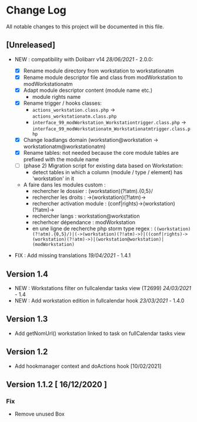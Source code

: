 # Change Log
All notable changes to this project will be documented in this file.

## [Unreleased]
- NEW : compatibility with Dolibarr v14 *28/06/2021* - 2.0.0:
     * [x] Rename module directory from workstation to workstationatm
     * [x] Rename module descriptor file and class from modWorkstation to modWorkstationatm
     * [x] Adapt module descriptor content (module name etc.)
        - module rights name
     * [x] Rename trigger / hooks classes:
        - `actions_workstation.class.php` → `actions_workstationatm.class.php`
        - `interface_99_modWorkstation_Workstationtrigger.class.php` → `interface_99_modWorkstationatm_Workstationatmtrigger.class.php`
     * [x] Change loadlangs domain (workstation@workstation → workstationatm@workstationatm)
     * [x] Rename tables: not needed because the core module tables are prefixed with the module name
     * [ ] (phase 2) Migration script for existing data based on Workstation:
        - detect tables in which a column (module / type / element) has 'workstation' in it

    * A faire dans les modules custom :  
        - rechercher le dossier  :  (workstation)(?!atm).{0,5}/
        - rechercher les droits  :  ->(workstation)(?!atm)->  
        - rechercher activation module  :  (conf|rights)->(workstation)(?!atm)->  
        - rechercher langs  :  workstation@workstation  
        - recherhcer dépendance : modWorkstation  
        - en une ligne de recherche php storm type regex :
          ```((workstation)(?!atm).{0,5}/)|(->(workstation)(?!atm)->)|((conf|rights)->(workstation)(?!atm)->)|(workstation@workstation)|(modWorkstation)```

- FIX : Add missing translations *19/04/2021* - 1.4.1

## Version 1.4

- NEW : Workstations filter on fullcalendar tasks view (T2699) *24/03/2021* - 1.4
- NEW : Add workstation edition in fullcalendar hook *23/03/2021* - 1.4.0

## Version 1.3

- Add getNomUrl() workstation linked to task on fullCalendar tasks view

## Version 1.2

- Add hookmanager context and doActions hook [10/02/2021]

## Version 1.1.2 [ 16/12/2020 ]

### Fix 

- Remove unused Box

